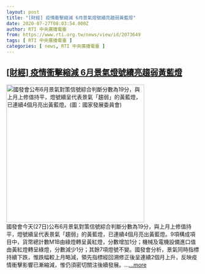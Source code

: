 ```yaml
---
layout: post
title: "[財經] 疫情衝擊縮減 6月景氣燈號續亮趨弱黃藍燈"
date: 2020-07-27T08:03:54.000Z
author: RTI 中央廣播電臺
from: https://www.rti.org.tw/news/view/id/2073649
tags: [ RTI 中央廣播電臺 ]
categories: [ news, RTI 中央廣播電臺 ]
---
```

<!--1595837034000-->
[[財經] 疫情衝擊縮減 6月景氣燈號續亮趨弱黃藍燈](https://www.rti.org.tw/news/view/id/2073649)
------

<div>
<img src="https://static.rti.org.tw/assets/thumbnails/2020/07/27/1834e23ffb384ceaab419326d14aeeb0.png" width="360" alt="國發會公布6月景氣對策信號綜合判斷分數為19分，與上月上修值持平，燈號續呈代表景氣「趨弱」的黃藍燈，已連續4個月亮出黃藍燈。(圖：國家發展委員會)" title="國發會公布6月景氣對策信號綜合判斷分數為19分，與上月上修值持平，燈號續呈代表景氣「趨弱」的黃藍燈，已連續4個月亮出黃藍燈。(圖：國家發展委員會)"><br>國發會今天(27日)公布6月景氣對策信號綜合判斷分數為19分，與上月上修值持平，燈號續呈代表景氣「趨弱」的黃藍燈，已連續4個月亮出黃藍燈。9項構成項目中，貨幣總計數M1B由綠燈轉呈黃紅燈，分數增加1分；機械及電機設備進口值由黃紅燈轉呈綠燈，分數減少1分；其餘7項燈號不變。國發會分析，景氣同時指標持續下跌，惟跌幅較上月略減，領先指標經回溯修正後呈連續2個月上升，反映疫情衝擊影響已漸縮減，惟仍須密切關注後續發展。...<a target="_blank" href="https://www.rti.org.tw/news/view/id/2073649">...more</a>
</div>
